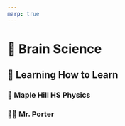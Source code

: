 ```yaml
---
marp: true
---
```


# 🧠 Brain Science <!---fit--->

## 🤔 Learning How to Learn <!---fit--->

### 🏫 Maple Hill HS Physics 

### :man_teacher: Mr. Porter